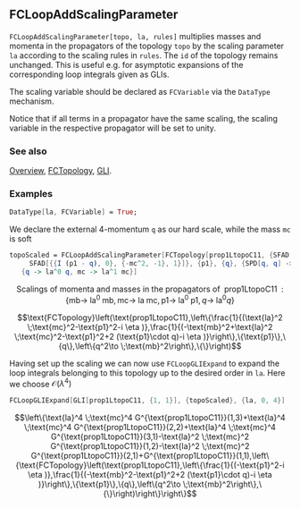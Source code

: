 ## FCLoopAddScalingParameter

`FCLoopAddScalingParameter[topo, la, rules]` multiplies masses and momenta in the propagators of the topology `topo` by the scaling parameter `la` according to the scaling rules in `rules`. The `id` of the topology remains unchanged. This is useful e.g. for asymptotic expansions of the corresponding loop integrals
given as GLIs.

The scaling variable should be declared as `FCVariable` via the `DataType` mechanism.

Notice that if all terms in a propagator have the same scaling, the scaling variable in the respective propagator will be set to unity.

### See also

[Overview](Extra/FeynCalc.md), [FCTopology](FCTopology.md), [GLI](GLI.md).

### Examples

```mathematica
DataType[la, FCVariable] = True;
```

We declare the external 4-momentum `q` as our hard scale, while the mass `mc` is soft

```mathematica
topoScaled = FCLoopAddScalingParameter[FCTopology[prop1LtopoC11, {SFAD[{{I p1, 0}, {-mc^2, -1}, 1}], 
     SFAD[{{I (p1 - q), 0}, {-mc^2, -1}, 1}]}, {p1}, {q}, {SPD[q, q] ->mb^2}, {}], la, 
   {q -> la^0 q, mc -> la^1 mc}]
```

$$\text{Scalings of momenta and masses in the propagators of }\;\text{prop1LtopoC11}\;\text{ : }\left\{\text{mb}\to \;\text{la}^0 \;\text{mb},\text{mc}\to \;\text{la} \;\text{mc},\text{p1}\to \;\text{la}^0 \;\text{p1},q\to \;\text{la}^0 q\right\}$$

$$\text{FCTopology}\left(\text{prop1LtopoC11},\left\{\frac{1}{(\text{la}^2 \;\text{mc}^2-\text{p1}^2-i \eta )},\frac{1}{(-\text{mb}^2+\text{la}^2 \;\text{mc}^2-\text{p1}^2+2 (\text{p1}\cdot q)-i \eta )}\right\},\{\text{p1}\},\{q\},\left\{q^2\to \;\text{mb}^2\right\},\{\}\right)$$

Having set up the scaling we can now use `FCLoopGLIExpand` to expand the loop integrals belonging to this topology up to
the desired order in `la`. Here we choose $\mathcal{O}(\lambda^4)$

```mathematica
FCLoopGLIExpand[GLI[prop1LtopoC11, {1, 1}], {topoScaled}, {la, 0, 4}]
```

$$\left\{\text{la}^4 \;\text{mc}^4 G^{\text{prop1LtopoC11}}(1,3)+\text{la}^4 \;\text{mc}^4 G^{\text{prop1LtopoC11}}(2,2)+\text{la}^4 \;\text{mc}^4 G^{\text{prop1LtopoC11}}(3,1)-\text{la}^2 \;\text{mc}^2 G^{\text{prop1LtopoC11}}(1,2)-\text{la}^2 \;\text{mc}^2 G^{\text{prop1LtopoC11}}(2,1)+G^{\text{prop1LtopoC11}}(1,1),\left\{\text{FCTopology}\left(\text{prop1LtopoC11},\left\{\frac{1}{(-\text{p1}^2-i \eta )},\frac{1}{(-\text{mb}^2-\text{p1}^2+2 (\text{p1}\cdot q)-i \eta )}\right\},\{\text{p1}\},\{q\},\left\{q^2\to \;\text{mb}^2\right\},\{\}\right)\right\}\right\}$$